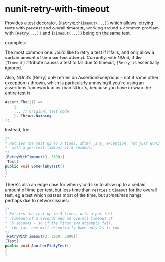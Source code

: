 # nunit-retry-with-timeout
Provides a test decorator, `[RetryWithTimeout(...)]` which allows retrying tests with per-test 
and overall timeouts, working around a common problem with `[Retry(...)]` and `[Timeout(...)]`
being on the same test.

examples:

The most common one: you'd like to retry a test if it fails, and only allow
a certain amount of time per test attempt. Currently, with NUnit, if the `[Timeout]`
attribute causes a test to fail due to timeout, `[Retry]` is essentially ignored.

Also, NUnit's [Retry] only retries on AssertionExceptions - not if some other
exception is thrown, which is particularly annoying if you're using an assertions
framework other than NUnit's, because you have to wrap the entire test in
```csharp
Assert.That(() =>
    {
    ... // original test code
    }, Throws.Nothing
);
```

Instead, try:

```csharp
/*
* Retries the test up to 3 times, after _any_ exception, not just NUnit exceptions,
*  with a per-test timeout of 5 seconds.
*/
[RetryWithTimeout(3, 5000)]
[Test]
public void SomeFlakyTest()
{
}
```

There's also an edge case for when you'd like to allow up to a certain amount of time
per test, but less time than `retries` x `timeout` for the overall test, eg a test
which passes most of the time, but _sometimes_ hangs, perhaps due to network issues:

```csharp
/*
* Retries the test up to 3 times, with a per-test
*  timeout of 2 seconds and an overall timeout of 
*  5 seconds - so if the first two attempts fail,
*  the last one will essentially have only 1s to run
*/
[RetryWithTimeout(3, 2000, 5000)]
[Test]
public void AnotherFlakyTest()
{
}

```
